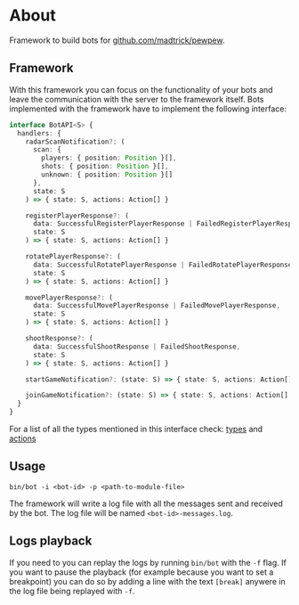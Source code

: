 # About

Framework to build bots for [github.com/madtrick/pewpew](github.com/madtrick/pewpew).

## Framework

With this framework you can focus on the functionality of your bots and leave the communication with the server to the framework itself. Bots implemented with the framework have to implement the following interface:

```typescript
interface BotAPI<S> {
  handlers: {
    radarScanNotification?: (
      scan: {
        players: { position: Position }[],
        shots: { position: Position }[],
        unknown: { position: Position }[]
      },
      state: S
    ) => { state: S, actions: Action[] }

    registerPlayerResponse?: (
      data: SuccessfulRegisterPlayerResponse | FailedRegisterPlayerResponse,
      state: S
    ) => { state: S, actions: Action[] }

    rotatePlayerResponse?: (
      data: SuccessfulRotatePlayerResponse | FailedRotatePlayerResponse,
      state: S
    ) => { state: S, actions: Action[] }

    movePlayerResponse?: (
      data: SuccessfulMovePlayerResponse | FailedMovePlayerResponse,
      state: S
    ) => { state: S, actions: Action[] }

    shootResponse?: (
      data: SuccessfulShootResponse | FailedShootResponse,
      state: S
    ) => { state: S, actions: Action[] }

    startGameNotification?: (state: S) => { state: S, actions: Action[] }

    joinGameNotification?: (state: S) => { state: S, actions: Action[] }
  }
}

```

For a list of all the types mentioned in this interface check: [types]() and [actions]()

## Usage

```shell
bin/bot -i <bot-id> -p <path-to-module-file>
```

The framework will write a log file with all the messages sent and received by the bot. The log file will be named `<bot-id>-messages.log`.

## Logs playback

If you need to you can replay the logs by running `bin/bot` with the `-f` flag. If you want to pause the playback (for example because you want to set a breakpoint) you can do so by adding a line with the text `[break]` anywere in the log file being replayed with `-f`.